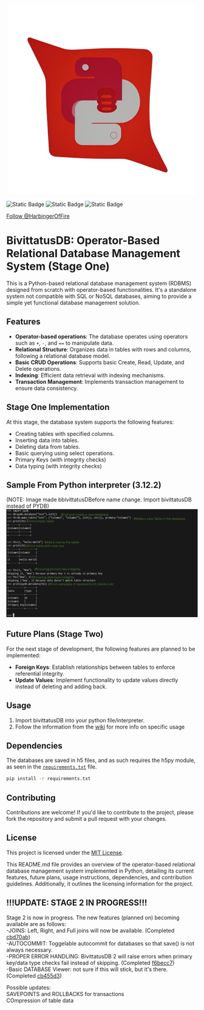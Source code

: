 <p align="center">
<img src="./logo.png" />
</p>

![Static Badge](https://img.shields.io/badge/Version-1.0.0-green)
![Static Badge](https://img.shields.io/badge/Language%20-%20Python%20(3.12)-blue)
![Static Badge](https://img.shields.io/badge/Status%20-%20Basic%20-%20yellow)

<!-- Place this tag where you want the button to render. -->
<a class="button" href="https://github.com/HarbingerOfFire" data-color-scheme="no-preference: light; light: light; dark: dark;" data-size="large" aria-label="Follow @HarbingerOfFire on GitHub">Follow @HarbingerOfFire</a>

# BivittatusDB: Operator-Based Relational Database Management System (Stage One)

This is a Python-based relational database management system (RDBMS) designed from scratch with operator-based functionalities. It's a standalone system not compatible with SQL or NoSQL databases, aiming to provide a simple yet functional database management solution.

## Features
- **Operator-based operations**: The database operates using operators such as `+`, `-`, and `==` to manipulate data.
- **Relational Structure**: Organizes data in tables with rows and columns, following a relational database model.
- **Basic CRUD Operations**: Supports basic Create, Read, Update, and Delete operations.
- **Indexing**: Efficient data retrieval with indexing mechanisms.
- **Transaction Management**: Implements transaction management to ensure data consistency.

## Stage One Implementation
At this stage, the database system supports the following features:
- Creating tables with specified columns.
- Inserting data into tables.
- Deleting data from tables.
- Basic querying using select operations.
- Primary Keys (with integrity checks)
- Data typing (with integrity checks)

## Sample From Python interpreter (3.12.2)
(NOTE: Image made bbivittatusDBefore name change. Import bivittatusDB instead of PYDB)
![sample](sample.png)

## Future Plans (Stage Two)
For the next stage of development, the following features are planned to be implemented:
- **Foreign Keys**: Establish relationships between tables to enforce referential integrity.
- **Update Values**: Implement functionality to update values directly instead of deleting and adding back.

## Usage
1. Import bivittatusDB into your python file/interpreter.
2. Follow the information from the [wiki](https://github.com/HarbingerOfFire/PYDB/wiki) for more info on specific usage


## Dependencies
The databases are saved in h5 files, and as such requires the h5py module, as seen in the [`requirements.txt`](./requirements.txt) file.
```bash
pip install -r requirements.txt
```

## Contributing
Contributions are welcome! If you'd like to contribute to the project, please fork the repository and submit a pull request with your changes.

## License
This project is licensed under the [MIT License](LICENSE).

This README.md file provides an overview of the operator-based relational database management system implemented in Python, detailing its current features, future plans, usage instructions, dependencies, and contribution guidelines. Additionally, it outlines the licensing information for the project.

## !!!UPDATE: STAGE 2 IN PROGRESS!!!
Stage 2 is now in progress. The new features (planned on) becoming available are as follows:
    <br>-JOINS: Left, Right, and Full joins will now be available. (Completed [cbd70ab](https://github.com/HarbingerOfFire/bivittatusDB/commit/cbd70ab0d4fb1e2e976cc7155095455a716aa0bd))
    <br>-AUTOCOMMIT: Toggelable autocommit for databases so that save() is not always necessary.
    <br>-PROPER ERROR HANDLING: BivittatusDB 2 will raise errors when primary key/data type checks fail instead of skipping. (Completed [f6becc7](https://github.com/HarbingerOfFire/bivittatusDB/commit/f6becc7a537f872c95d64d06465477579adbfa67))
    <br>-Basic DATABASE Viewer: not sure if this will stick, but it's there. (Completed [cb455d3](https://github.com/HarbingerOfFire/bivittatusDB/commit/cb455d3f1bb4e86351b0bebb226d0cc52fa6d8fa))

Possible updates:
    <br>SAVEPOINTS and ROLLBACKS for transactions
    <br>COmpression of table data